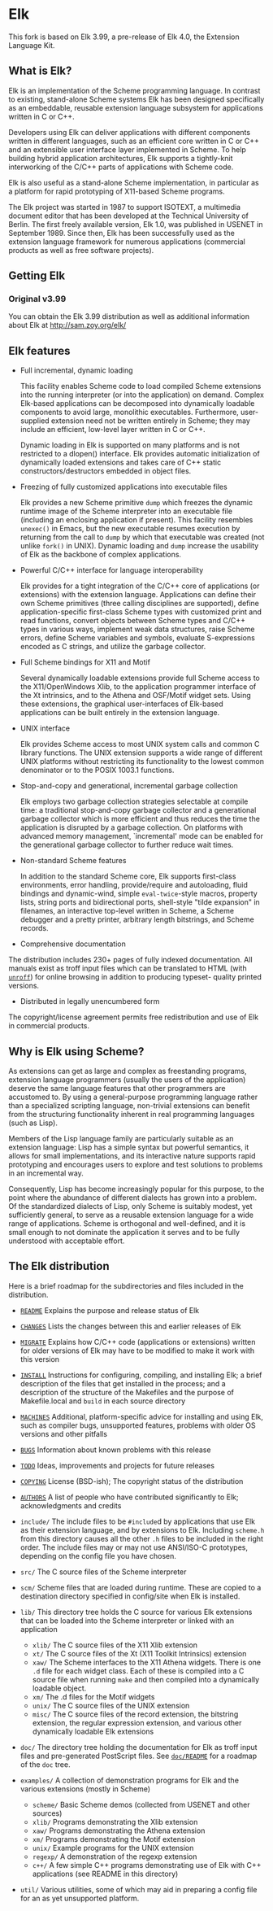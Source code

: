 # Elk

This fork is based on Elk 3.99, a pre-release of Elk 4.0, the
Extension Language Kit.

## What is Elk?

Elk is an implementation of the Scheme programming language.
In contrast to existing, stand-alone Scheme systems Elk has been
designed specifically as an embeddable, reusable extension language
subsystem for applications written in C or C++.

Developers using Elk can deliver applications with different components
written in different languages, such as an efficient core written in
C or C++ and an extensible user interface layer implemented in Scheme.
To help building hybrid application architectures, Elk supports a
tightly-knit interworking of the C/C++ parts of applications with
Scheme code.

Elk is also useful as a stand-alone Scheme implementation, in particular
as a platform for rapid prototyping of X11-based Scheme programs.

The Elk project was started in 1987 to support ISOTEXT, a multimedia
document editor that has been developed at the Technical University of
Berlin.  The first freely available version, Elk 1.0, was published in
USENET in September 1989.  Since then, Elk has been successfully used as
the extension language framework for numerous applications (commercial
products as well as free software projects).


## Getting Elk

### Original v3.99

You can obtain the Elk 3.99 distribution as well as additional information
about Elk at http://sam.zoy.org/elk/


## Elk features

*  Full incremental, dynamic loading

     This facility enables Scheme code to load compiled Scheme extensions
     into the running interpreter (or into the application) on demand.
     Complex Elk-based applications can be decomposed into dynamically
     loadable components to avoid large, monolithic executables.
     Furthermore, user-supplied extension need not be written entirely in
     Scheme; they may include an efficient, low-level layer written in C
     or C++.

     Dynamic loading in Elk is supported on many platforms and is not
     restricted to a dlopen() interface.  Elk provides automatic
     initialization of dynamically loaded extensions and takes care of
     C++ static constructors/destructors embedded in object files.

*  Freezing of fully customized applications into executable files

     Elk provides a new Scheme primitive `dump` which freezes the dynamic
    runtime image of the Scheme interpreter into an executable file
     (including an enclosing application if present).  This facility
     resembles `unexec()` in Emacs, but the new executable resumes execution
     by returning from the call to `dump` by which that executable was
     created (not unlike `fork()` in UNIX).  Dynamic loading and `dump`
     increase the usability of Elk as the backbone of complex applications.

*  Powerful C/C++ interface for language interoperability

     Elk provides for a tight integration of the C/C++ core of applications
     (or extensions) with the extension language.  Applications can define
     their own Scheme primitives (three calling disciplines are supported),
     define application-specific first-class Scheme types with customized
     print and read functions, convert objects between Scheme types and
     C/C++ types in various ways, implement weak data structures, raise
     Scheme errors, define Scheme variables and symbols, evaluate
     S-expressions encoded as C strings, and utilize the garbage collector.

*  Full Scheme bindings for X11 and Motif

     Several dynamically loadable extensions provide full Scheme access to
     the X11/OpenWindows Xlib, to the application programmer interface of
     the Xt intrinsics, and to the Athena and OSF/Motif widget sets.
     Using these extensions, the graphical user-interfaces of Elk-based
     applications can be built entirely in the extension language.

*  UNIX interface

     Elk provides Scheme access to most UNIX system calls and common C
     library functions.  The UNIX extension supports a wide range of
     different UNIX platforms without restricting its functionality to the
     lowest common denominator or to the POSIX 1003.1 functions.

*  Stop-and-copy and generational, incremental garbage collection

     Elk employs two garbage collection strategies selectable at compile
     time: a traditional stop-and-copy garbage collector and a generational
     garbage collector which is more efficient and thus reduces the time the
     application is disrupted by a garbage collection.  On platforms with
     advanced memory management, `incremental' mode can be enabled for the
     generational garbage collector to further reduce wait times.

*  Non-standard Scheme features

     In addition to the standard Scheme core, Elk supports first-class
     environments, error handling, provide/require and autoloading,
     fluid bindings and dynamic-wind, simple `eval-twice`-style macros,
     property lists, string ports and bidirectional ports, shell-style
     "tilde expansion" in filenames, an interactive top-level written
     in Scheme, a Scheme debugger and a pretty printer, arbitrary length
     bitstrings, and Scheme records.

*  Comprehensive documentation

  The distribution includes 230+ pages of fully indexed documentation.
  All manuals exist as troff input files which can be translated to
  HTML (with [`unroff`](https://github.com/rockola/unroff)) for online
  browsing in addition to producing typeset- quality printed versions.

*  Distributed in legally unencumbered form

  The copyright/license agreement permits free redistribution and use
  of Elk in commercial products.


## Why is Elk using Scheme?

As extensions can get as large and complex as freestanding programs,
extension language programmers (usually the users of the application)
deserve the same language features that other programmers are
accustomed to.  By using a general-purpose programming language rather
than a specialized scripting language, non-trivial extensions can
benefit from the structuring functionality inherent in real programming
languages (such as Lisp).

Members of the Lisp language family are particularly suitable as an
extension language:  Lisp has a simple syntax but powerful semantics,
it allows for small implementations, and its interactive nature
supports rapid prototyping and encourages users to explore and test
solutions to problems in an incremental way.

Consequently, Lisp has become increasingly popular for this purpose, to
the point where the abundance of different dialects has grown into a
problem.  Of the standardized dialects of Lisp, only Scheme is suitably
modest, yet sufficiently general, to serve as a reusable extension
language for a wide range of applications.  Scheme is orthogonal and
well-defined, and it is small enough to not dominate the application it
serves and to be fully understood with acceptable effort.


## The Elk distribution

Here is a brief roadmap for the subdirectories and files included in
the distribution.


* [`README`](README.md) Explains the purpose and release status of Elk
* [`CHANGES`](CHANGES) Lists the changes between this and earlier
  releases of Elk
* [`MIGRATE`](MIGRATE) Explains how C/C++ code (applications or
  extensions) written for older versions of Elk may have to be
  modified to make it work with this version
* [`INSTALL`](INSTALL) Instructions for configuring, compiling, and
  installing Elk; a brief description of the files that get installed
  in the process; and a description of the structure of the Makefiles
  and the purpose of Makefile.local and `build` in each source
  directory
* [`MACHINES`](MACHINES) Additional, platform-specific advice for
  installing and using Elk, such as compiler bugs, unsupported
  features, problems with older OS versions and other pitfalls
* [`BUGS`](BUGS)        Information about known problems with this release
* [`TODO`](TODO)        Ideas, improvements and projects for future releases
* [`COPYING`](COPYING)  License (BSD-ish); The copyright status of the distribution
* [`AUTHORS`](AUTHORS) A list of people who have contributed
  significantly to Elk; acknowledgments and credits

* `include/` The include files to be `#include`d by applications that
  use Elk as their extension language, and by extensions to Elk.
  Including `scheme.h` from this directory causes all the other `.h`
  files to be included in the right order.  The include files may or
  may not use ANSI/ISO-C prototypes, depending on the config file you
  have chosen.
* `src/`        The C source files of the Scheme interpreter
* `scm/` Scheme files that are loaded during runtime.  These are
  copied to a destination directory specified in config/site when Elk
  is installed.
* `lib/` This directory tree holds the C source for various Elk
  extensions that can be loaded into the Scheme interpreter or linked
  with an application
  * `xlib/`  The C source files of the X11 Xlib extension
  * `xt/`    The C source files of the Xt (X11 Toolkit Intrinsics) extension
  * `xaw/` The Scheme interfaces to the X11 Athena widgets.  There is
    one `.d` file for each widget class.  Each of these is compiled into
    a C source file when running `make` and then compiled into a
    dynamically loadable object.
  * `xm/`  The .d files for the Motif widgets
  * `unix/`  The C source files of the UNIX extension
  * `misc/` The C source files of the record extension, the bitstring
    extension, the regular expression extension, and various other
    dynamically loadable Elk extensions
* `doc/` The directory tree holding the documentation for
  Elk as troff input files and pre-generated
  PostScript files.  See [`doc/README`](doc/README) for a roadmap
  of the `doc` tree.
* `examples/` A collection of demonstration programs for Elk
  and the various extensions (mostly in Scheme)
  * `scheme/`  Basic Scheme demos (collected from USENET and other sources)
  * `xlib/`    Programs demonstrating the Xlib extension
  * `xaw/` Programs demonstrating the Athena extension
  * `xm/` Programs demonstrating the Motif extension
  * `unix/` Example programs for the UNIX extension
  * `regexp/`  A demonstration of the regexp extension
  * `c++/` A few simple C++ programs demonstrating use of Elk with C++
    applications (see README in this directory)
* `util/` Various utilities, some of which may aid in preparing a
  config file for an as yet unsupported platform.
